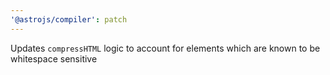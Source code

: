```yaml
---
'@astrojs/compiler': patch
---
```


Updates `compressHTML` logic to account for elements which are known to be whitespace sensitive
